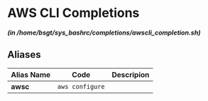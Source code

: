 
AWS CLI Completions
===================


***(in /home/bsgt/sys_bashrc/completions/awscli_completion.sh)***
## Aliases


| **Alias Name** | **Code** | **Descripion** |
| :------------- |:-------------:| -----:|
| **awsc** | `aws configure` | 
